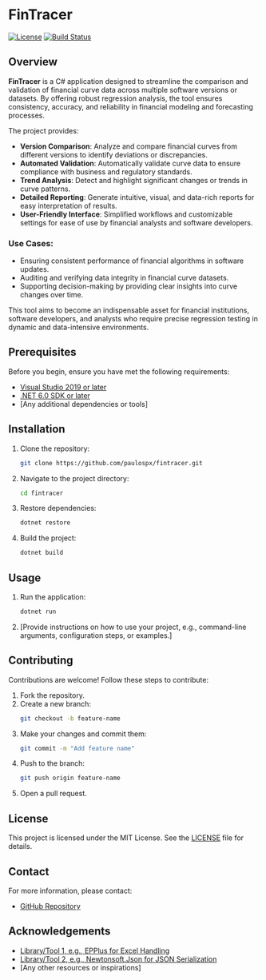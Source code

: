 # FinTracer

[![License](https://img.shields.io/badge/license-MIT-blue.svg)](LICENSE)
[![Build Status](https://img.shields.io/badge/build-passing-brightgreen.svg)]()

## Overview

**FinTracer** is a C# application designed to streamline the comparison and validation of financial curve data across multiple software versions or datasets. By offering robust regression analysis, the tool ensures consistency, accuracy, and reliability in financial modeling and forecasting processes. 

The project provides:

- **Version Comparison**: Analyze and compare financial curves from different versions to identify deviations or discrepancies.
- **Automated Validation**: Automatically validate curve data to ensure compliance with business and regulatory standards.
- **Trend Analysis**: Detect and highlight significant changes or trends in curve patterns.
- **Detailed Reporting**: Generate intuitive, visual, and data-rich reports for easy interpretation of results.
- **User-Friendly Interface**: Simplified workflows and customizable settings for ease of use by financial analysts and software developers.

### Use Cases:

- Ensuring consistent performance of financial algorithms in software updates.
- Auditing and verifying data integrity in financial curve datasets.
- Supporting decision-making by providing clear insights into curve changes over time.

This tool aims to become an indispensable asset for financial institutions, software developers, and analysts who require precise regression testing in dynamic and data-intensive environments.

## Prerequisites

Before you begin, ensure you have met the following requirements:

- [Visual Studio 2019 or later](https://visualstudio.microsoft.com/)
- [.NET 6.0 SDK or later](https://dotnet.microsoft.com/download/dotnet/6.0)
- [Any additional dependencies or tools]

## Installation

1. Clone the repository:
   ```bash
   git clone https://github.com/paulospx/fintracer.git
   ```

2. Navigate to the project directory:
   ```bash
   cd fintracer
   ```

3. Restore dependencies:
   ```bash
   dotnet restore
   ```

4. Build the project:
   ```bash
   dotnet build
   ```

## Usage

1. Run the application:
   ```bash
   dotnet run
   ```

2. [Provide instructions on how to use your project, e.g., command-line arguments, configuration steps, or examples.]

## Contributing

Contributions are welcome! Follow these steps to contribute:

1. Fork the repository.
2. Create a new branch:
   ```bash
   git checkout -b feature-name
   ```
3. Make your changes and commit them:
   ```bash
   git commit -m "Add feature name"
   ```
4. Push to the branch:
   ```bash
   git push origin feature-name
   ```
5. Open a pull request.

## License

This project is licensed under the MIT License. See the [LICENSE](LICENSE) file for details.

## Contact

For more information, please contact:

- [GitHub Repository](https://github.com/paulospx/fintracer)

## Acknowledgements

- [Library/Tool 1, e.g., EPPlus for Excel Handling](https://github.com/JanKallman/EPPlus)
- [Library/Tool 2, e.g., Newtonsoft.Json for JSON Serialization](https://www.newtonsoft.com/json)
- [Any other resources or inspirations]
